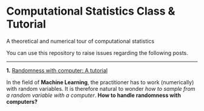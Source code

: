 # Computational Statistics Class & Tutorial
A theoretical and numerical tour of computational statistics

You can use this repository to raise issues regarding the following posts.

---

**1.** [Randomness with computer: A tutorial](https://fabienpesquerel.github.io/blog/2022/random-number-generation-101/)

In the field of **Machine Learning**, the practitioner has to work (numerically) with random variables. It is therefore natural to wonder *how to sample from a random variable with a computer*. **How to handle randomness with computers?**
